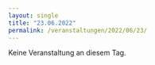 ```yaml
---
layout: single
title: "23.06.2022"
permalink: /veranstaltungen/2022/06/23/
---
```


Keine Veranstaltung an diesem Tag.
